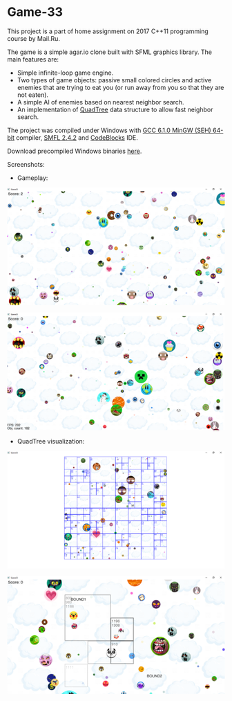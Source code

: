 Game-33
=======

This project is a part of home assignment on 2017 C++11 programming course by Mail.Ru. 

The game is a simple agar.io clone built with SFML graphics library. The main features are:

- Simple infinite-loop game engine.
- Two types of game objects: passive small colored circles and active enemies that are trying to eat you (or run away from you so that they are not eaten).
- A simple AI of enemies based on nearest neighbor search.
- An implementation of [QuadTree](https://en.wikipedia.org/wiki/Quadtree) data structure to allow fast neighbor search.

The project was compiled under Windows with [GCC 6.1.0 MinGW (SEH) 64-bit](https://sourceforge.net/projects/mingw-w64/files/Toolchains%20targetting%20Win32/Personal%20Builds/mingw-builds/6.1.0/) compiler,  [SMFL 2.4.2](https://www.sfml-dev.org/download/sfml/2.4.2/) and [CodeBlocks](http://www.codeblocks.org/) IDE. 

Download precompiled Windows binaries [here](bin/Release.zip).

Screenshots:

- Gameplay:

<p align="center"><img src="Screenshots/gameplay_1.png" width="512"></p>
<p align="center"><img src="Screenshots/gameplay_2.png" width="512"></p>

- QuadTree visualization:

<p align="center"><img src="Screenshots/quadtree_full.png" width="512"></p>
<p align="center"><img src="Screenshots/quadtree_nn.png" width="512"></p>

